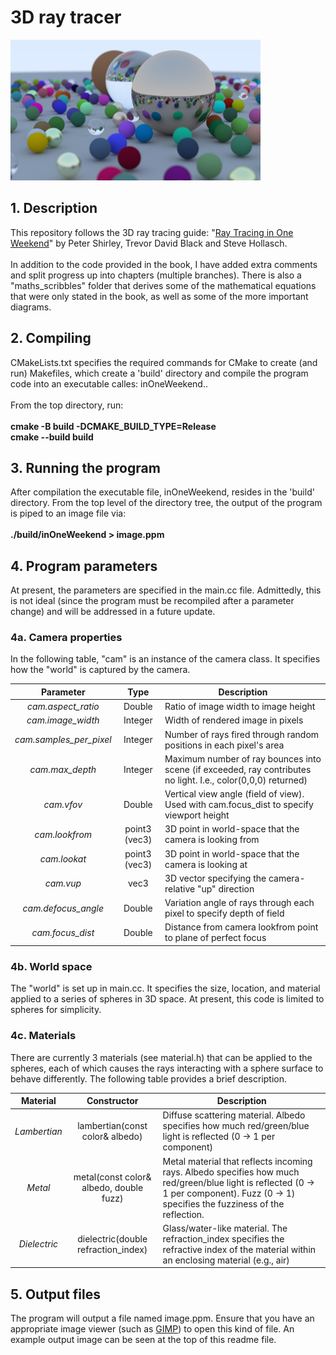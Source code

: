# 3D ray tracer

<img src="https://github.com/tmbeardsley/ray-trace/blob/chapter14/image23_png.png" width="400px">

## 1. Description
This repository follows the 3D ray tracing guide: "<a href="https://raytracing.github.io/books/RayTracingInOneWeekend.html">Ray Tracing in One Weekend</a>" by Peter Shirley, Trevor David Black and Steve Hollasch.
<br><br>
In addition to the code provided in the book, I have added extra comments and split progress up into chapters (multiple branches). 
There is also a "maths_scribbles" folder that derives some of the mathematical equations that were only stated in the book, as well as some of the more important diagrams.

## 2. Compiling
CMakeLists.txt specifies the required commands for CMake to create (and run) Makefiles, which create a 'build' directory and compile the program code into an executable calles: inOneWeekend..<br><br>
From the top directory, run: <br><br>
<b>cmake -B build -DCMAKE_BUILD_TYPE=Release</b><br>
<b>cmake --build build</b>

## 3. Running the program
After compilation the executable file, inOneWeekend, resides in the 'build' directory. 
From the top level of the directory tree, the output of the program is piped to an image file via: <br><br>
<b>./build/inOneWeekend > image.ppm</b>

## 4. Program parameters
At present, the parameters are specified in the main.cc file. Admittedly, this is not ideal (since the program must be recompiled after a parameter change) and will be addressed in a future update. 

### 4a. Camera properties
In the following table, "cam" is an instance of the camera class. It specifies how the "world" is captured by the camera.

| Parameter | Type | Description |
| :---: | :---: | --- |
| <em>cam.aspect_ratio</em> | Double | Ratio of image width to image height |
| <em>cam.image_width</em> | Integer | Width of rendered image in pixels |
| <em>cam.samples_per_pixel</em> | Integer | Number of rays fired through random positions in each pixel's area |
| <em>cam.max_depth</em> | Integer | Maximum number of ray bounces into scene (if exceeded, ray contributes no light. I.e., color(0,0,0) returned) |
| <em>cam.vfov</em> | Double | Vertical view angle (field of view). Used with cam.focus_dist to specify viewport height |
| <em>cam.lookfrom</em> | point3 (vec3) | 3D point in world-space that the camera is looking from |
| <em>cam.lookat</em> | point3 (vec3) | 3D point in world-space that the camera is looking at |
| <em>cam.vup</em> | vec3 | 3D vector specifying the camera-relative "up" direction |
| <em>cam.defocus_angle</em> | Double | Variation angle of rays through each pixel to specify depth of field |
| <em>cam.focus_dist</em> | Double | Distance from camera lookfrom point to plane of perfect focus |

### 4b. World space
The "world" is set up in main.cc. It specifies the size, location, and material applied to a series of spheres in 3D space. 
At present, this code is limited to spheres for simplicity.

### 4c. Materials
There are currently 3 materials (see material.h) that can be applied to the spheres, each of which causes the rays interacting with a sphere surface to behave differently. 
The following table provides a brief description.

| Material | Constructor | Description |
| :---: | :---: | --- |
| <em>Lambertian</em> | lambertian(const color& albedo) | Diffuse scattering material. Albedo specifies how much red/green/blue light is reflected (0 -> 1 per component) |
| <em>Metal</em> | metal(const color& albedo, double fuzz) | Metal material that reflects incoming rays. Albedo specifies how much red/green/blue light is reflected (0 -> 1 per component). Fuzz (0 -> 1) specifies the fuzziness of the reflection. |
| <em>Dielectric</em> | dielectric(double refraction_index) | Glass/water-like material. The refraction_index specifies the refractive index of the material within an enclosing material (e.g., air) |

## 5. Output files
The program will output a file named image.ppm. Ensure that you have an appropriate image viewer (such as <a href="https://www.gimp.org/">GIMP</a>) to open this kind of file. 
An example output image can be seen at the top of this readme file.




